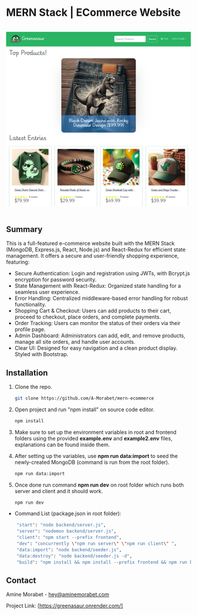 <a name="readme-top"></a>
# MERN Stack | ECommerce Website

</br>
<div align="center">
<img src="https://github.com/A-Morabet/mern-ecommerce/blob/main/screenshot.png" width="600"/>
</div>
</br>

## Summary

This is a full-featured e-commerce website built with the MERN Stack (MongoDB, Express.js, React, Node.js) and React-Redux for efficient state management. It offers a secure and user-friendly shopping experience, featuring:

* Secure Authentication: Login and registration using JWTs, with Bcrypt.js encryption for password security.
* State Management with React-Redux: Organized state handling for a seamless user experience.
* Error Handling: Centralized middleware-based error handling for robust functionality.
* Shopping Cart & Checkout: Users can add products to their cart, proceed to checkout, place orders, and complete payments.
* Order Tracking: Users can monitor the status of their orders via their profile page.
* Admin Dashboard: Administrators can add, edit, and remove products, manage all site orders, and handle user accounts.
* Clear UI: Designed for easy navigation and a clean product display. Styled with Bootstrap.

## Installation

1. Clone the repo.
   ```sh
   git clone https://github.com/A-Morabet/mern-ecommerce
   ```
2. Open project and run "npm install" on source code editor.
   ```sh
   npm install
   ```

3. Make sure to set up the environment variables in root and frontend folders using the provided **example.env** and **example2.env** files, explanations can be found inside them.

4. After setting up the variables, use **npm run data:import** to seed the newly-created MongoDB (command is run from the root folder).
    ```sh
    npm run data:import
    ```
5. Once done run command **npm run dev** on root folder which runs both server and client and it should work.
    ```sh
    npm run dev
    ```
* Command List (package.json in root folder): 

```sh
    "start": "node backend/server.js",
    "server": "nodemon backend/server.js",
    "client": "npm start --prefix frontend",
    "dev": "concurrently \"npm run server\" \"npm run client\" ",
    "data:import": "node backend/seeder.js",
    "data:destroy": "node backend/seeder.js -d",
    "build": "npm install && npm install --prefix frontend && npm run build --prefix frontend"
```

## Contact

Amine Morabet - hey@aminemorabet.com

Project Link: [https://greenasaur.onrender.com/]